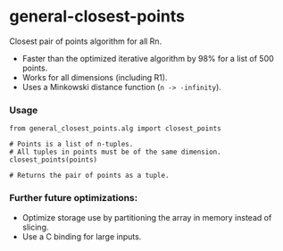 # general-closest-points
Closest pair of points algorithm for all Rn.

- Faster than the optimized iterative algorithm by 98% for a list of 500 points.
- Works for all dimensions (including R1).
- Uses a Minkowski distance function (`n -> -infinity`).


### Usage
```
from general_closest_points.alg import closest_points

# Points is a list of n-tuples.
# All tuples in points must be of the same dimension.
closest_points(points)

# Returns the pair of points as a tuple.
```


### Further future optimizations:
- Optimize storage use by partitioning the array in memory instead of slicing.
- Use a C binding for large inputs.
